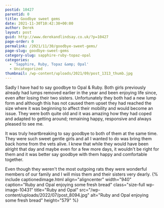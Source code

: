 ```yaml
---
postid: 10427
parentid: 0
title: Goodbye sweet gems
date: 2021-11-30T10:42:38+00:00
author: Derek
layout: post
guid: http://www.derekandlindsay.co.uk/?p=10427
page-order: 0
permalink: /2021/11/30/goodbye-sweet-gems/
page-slug: goodbye-sweet-gems
category-slug: sapphire-ruby-topaz-opal
categories:
  - 'Sapphire, Ruby, Topaz &amp; Opal'
  - Uncategorized
thumbnail: /wp-content/uploads/2021/09/post_1313_thumb.jpg
---
```

Sadly I have had to say goodbye to Opal & Ruby. Both girls previously already had lumps removed earlier in the year and been enjoying life since, even after losing their two sisters. Unfortunately they both had a new lump form and although this has not caused them upset they had reached the size where it was beginning to affect their mobility and would become an issue. They were both quite old and it was amazing how they had coped and adapted to getting around; remaining happy, responsive and always pleased to see me.

It was truly heartbreaking to say goodbye to both of them at the same time. They were such sweet gentle girls and all I wanted to do was bring them back home from the vets alive. I knew that while they would have been alright that day and maybe even for a few more days, it wouldn't be right for them and it was better say goodbye with them happy and comfortable together.

Even though they weren't the most outgoing rats they were wonderful members of our family and I will miss them and their sisters very dearly. {% include captionedimage.html align="aligncenter" width="940" caption="Ruby and Opal enjoying some fresh bread" class="size-full wp-image-10431" title="Ruby and Opal" src="/wp-content/uploads/2022/07/post_8094.jpg" alt="Ruby and Opal enjoying some fresh bread" height="579" %}
